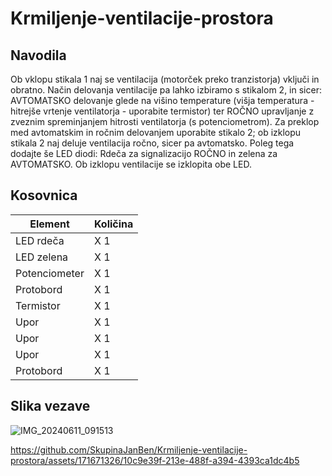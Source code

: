 # Krmiljenje-ventilacije-prostora
## Navodila
Ob vklopu stikala 1 naj se ventilacija (motorček preko tranzistorja) vključi in obratno. Način delovanja ventilacije pa lahko izbiramo s stikalom 2, in sicer: AVTOMATSKO delovanje glede na višino temperature (višja temperatura - hitrejše vrtenje ventilatorja - uporabite termistor) ter ROČNO upravljanje z zveznim spreminjanjem hitrosti ventilatorja (s potenciometrom). Za preklop med avtomatskim in ročnim delovanjem uporabite stikalo 2; ob izklopu stikala 2 naj deluje ventilacija ročno, sicer pa avtomatsko. Poleg tega dodajte še LED diodi: Rdeča za signalizacijo ROČNO in zelena za AVTOMATSKO. Ob izklopu ventilacije se izklopita obe LED.

## Kosovnica
|     Element     |   Količina          |
|----------|:----------|
|  LED rdeča    |      X 1       |         
|  LED zelena        |     X 1      |         
|  Potenciometer        |    X 1      |         
|  Protobord        |    X 1         |    
|  Termistor        |    X 1         |
|  Upor         |    X 1         |
|  Upor         |    X 1         |
|  Upor         |    X 1         |
|  Protobord        |    X 1         |

## Slika vezave
![IMG_20240611_091513](https://github.com/SkupinaJanBen/Krmiljenje-ventilacije-prostora/assets/171671326/fc9fb16a-d234-4f05-a020-5b1bcf741296)



https://github.com/SkupinaJanBen/Krmiljenje-ventilacije-prostora/assets/171671326/10c9e39f-213e-488f-a394-4393ca1dc4b5

